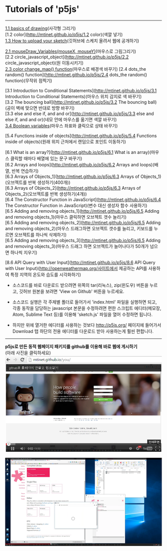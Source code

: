 # Tutorials of **'p5js'**
---

[1.1 basics of drawing](http://mtinet.github.io/p5js/1.1%20basics%20of%20drawing)(사각형 그리기)  
[1.2 color](http://mtinet.github.io/p5js/1.2 color)(색깔 넣기)  
[1.3 How to upload your sketch](https://www.youtube.com/watch?v=8HPYsDTk17A)(깃허브에 스케치 올려서 웹에 공개하기)  
  
[2.1 mouseDraw_Variables(mouseX, mouseY)](http://mtinet.github.io/p5js/2.1%20mouseDraw_Variables(mouseX,%20mouseY))(마우스로 그림그리기)  
[2.2 circle_javascript_object](http://mtinet.github.io/p5js/2.2 circle_javascript_object)(원 이동시키기)  
[2.3 color change_map() function](http://mtinet.github.io/p5js/2.3%20color%20change_map()%20function)(마우스로 배경색 바꾸기)
[2.4 dots_the random() function](http://mtinet.github.io/p5js/2.4 dots_the random() function)(무작위 점찍기)   
  
[3.1 Introduction to Conditional Statements](http://mtinet.github.io/p5js/3.1 Introduction to Conditional Statements)(마우스 위치 감지로 색 바꾸기)  
[3.2 The bouncing ball](http://mtinet.github.io/p5js/3.2 The bouncing ball)(공이 벽에 맞으면 반대로 방향 바꾸기)  
[3.3 else and else if, and and or](http://mtinet.github.io/p5js/3.3 else and else if, and and or)(네모 안에 마우스를 옮기면 색깔 바꾸기)  
[3.4 Boolean variables](http://mtinet.github.io/p5js/3.4%20Boolean%20variables/)(마우스 좌표와 클릭으로 상태 바꾸기)

[5.4 Functions inside of objects](http://mtinet.github.io/p5js/5.4 Functions inside of objects)(원래 위치 근처에서 랜덤으로 포인트 이동하기)  

[6.1 What is an array?](http://mtinet.github.io/p5js/6.1 What is an array)(마우스 클릭할 때마다 배열에 있는 문구 바꾸기)  
[6.2 Arrays and loops](http://mtinet.github.io/p5js/6.2 Arrays and loops)(배열, 반복 연습하기)  
[6.3 Arrays of Objects_1](http://mtinet.github.io/p5js/6.3 Arrays of Objects_1)(오브젝트를 반복 생성하기(400개))  
[6.3 Arrays of Objects_2](http://mtinet.github.io/p5js/6.3 Arrays of Objects_2)(오브젝트를 반복 생성하기(4개))   
[6.4 The Constructor Function in JavaScript](http://mtinet.github.io/p5js/6.4 The Constructor Function in JavaScript)(변수 대신 생성자 함수 사용하기)  
[6.5 Adding and removing objects_1](http://mtinet.github.io/p5js/6.5 Adding and removing objects_1)(마우스 클릭하면 오브젝트 갯수 늘리기)  
[6.5 Adding and removing objects_2](http://mtinet.github.io/p5js/6.5 Adding and removing objects_2)(마우스 드래그하면 오브젝트 갯수를 늘리고, 키보드를 누르면 오브젝트를 하나씩 삭제하기)  
[6.5 Adding and removing objects_3](http://mtinet.github.io/p5js/6.5 Adding and removing objects_3)(마우스 드래그 하면 오브젝트가 늘어나다가 50개가 넘으면 하나씩 지우기)   

[8.6 API Query with User Input](http://mtinet.github.io/p5js/8.6 API Query with User Input)(http://openweathermap.org/사이트에서 제공하는 API를 사용하여 특정 지역의 온도와 습도를 시각화하기)  


* 소스코드를 바로 다운로드 받으려면 위쪽의 tar(리눅스), zip(윈도우) 버튼을 누르고, 깃허브 원본을 보려면 'View on Github' 버튼을 누르세요.   
* 소스코드 실행은 각 주제별 폴더로 들어가서 'index.html' 파일을 실행하면 되고, 각종 동작을 담당하는 javascript 본문을 수정하려면 편한 스크립트 에디터(메모장, Atom, Sublime Text 등)를 이용해 'sketch.js' 파일을 열어 수정하면 됩니다.   

* 하지만 위에 열거한 에디터를 사용하는 것보다 http://p5js.org/ 페이지에 들어가서 Download 탭 하단의 전용 에디터를 다운로드 받아 사용하는게 훨씬 편합니다. 

---
 
**p5js로 만든 동적 웹페이지 패키지를 github를 이용해 바로 웹에 게시하기**  
(아래 사진을 클릭하세요)  
[![](https://raw.githubusercontent.com/mtinet/p5js/master/youtube_link.png)](https://www.youtube.com/watch?v=M2IyIdhppaA)

[![](https://raw.githubusercontent.com/mtinet/p5js/master/p5js_github.png)](http://www.youtube.com/v/M2IyIdhppaA)
